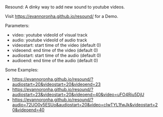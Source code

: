 Resound: A dinky way to add new sound to youtube videos.

Visit https://evannoronha.github.io/resound/ for a Demo. 

Parameters:
* video: youtube videoId of visual track
* audio: youtube videoId of audio track
* videostart: start time of the video (default 0)
* videoend: end time of the video (default 0)
* audiostart: start time of the audio (default 0)
* audioend: end time of the audio (default 0)

Some Examples:
* https://evannoronha.github.io/resound/?audiostart=20&videostart=20&videoend=23
* https://evannoronha.github.io/resound/?audiostart=23&videostart=20&videoend=40&video=uFO4Riu5DjU
* https://evannoronha.github.io/resound/?audio=72UO0v5ESUo&audiostart=20&video=cIwTYL1fwJk&videostart=20&videoend=40
